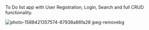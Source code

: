 To Do list app with User Registration, Login, Search and full CRUD functionality.

![photo-1588421357574-87938a86fa28 jpeg-removebg](https://github.com/MihaelKirilov/ToDoList/assets/98331411/925581ac-f4ff-46d2-8e4e-eeccb61770c6)
